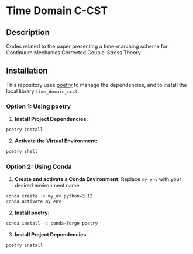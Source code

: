 # Time Domain C-CST

## Description

Codes related to the paper presenting a time-marching scheme for Continuum Mechanics Corrected Couple-Stress Theory

## Installation

This repository uses [poetry](https://python-poetry.org/) to manage the dependencies, and to install the local library `time_domain_ccst`.

### Option 1: Using poetry

1. **Install Project Dependencies:**

```bash
poetry install
```

2. **Activate the Virtual Environment:**

```bash
poetry shell
```

### Option 2: Using Conda

1. **Create and activate a Conda Environment**: Replace `my_env` with your desired environment name.

```bash
conda create -n my_ev python=3.12
conda activate my_env
```

2. **Install poetry**:

```bash
conda install -c conda-forge poetry
```

3. **Install Project Dependencies**:

```bash
poetry install
```

